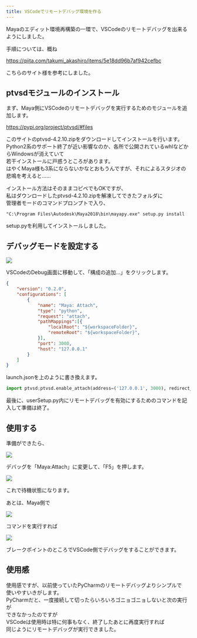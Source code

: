 ```yaml
---
title: VSCodeでリモートデバッグ環境を作る
---
```


Mayaのエディット環境再構築の一環で、VSCodeのリモートデバッグを出来るようにしました。  
  
手順については、概ね  
  
https://qiita.com/takumi_akashiro/items/5e18dd96b7af942cefbc  
  
こちらのサイト様を参考にしました。  

## ptvsdモジュールのインストール

まず、Maya側にVSCodeのリモートデバッグを実行するためのモジュールを追加します。  
  
https://pypi.org/project/ptvsd/#files

このサイトのptvsd-4.2.10.zipをダウンロードしてインストールを行います。  
Python2系のサポート終了が近い影響なのか、各所で公開されているwhlなどからWindowsが消えていて  
若干インストールに戸惑うところがあります。  
はやくMaya様も3系にならないかなとおもうんですが、それによるスタジオの悲鳴を考えると......  
  
インストール方法はそのままコピペでもOKですが、  
私はダウンロードしたptvsd-4.2.10.zipを解凍してできたフォルダに  
管理者モードのコマンドプロンプトで入り、  

```
"C:\Program Files\Autodesk\Maya2018\bin\mayapy.exe" setup.py install
```

setup.pyを利用してインストールしました。  
  
## デバッグモードを設定する  
  
![](https://gyazo.com/db1dc29358c0bd83655b0a4f53156975.png)

VSCodeのDebug画面に移動して、「構成の追加...」をクリックします。  

```json
{
    "version": "0.2.0",
    "configurations": [
        {
            "name": "Maya: Attach",
            "type": "python",
            "request": "attach",
            "pathMappings":[{
                "localRoot": "${workspaceFolder}",
                "remoteRoot": "${workspaceFolder}",
            }],
            "port": 3000,
            "host": "127.0.0.1"
        }
    ]
}
```

launch.jsonを上のように書き換えます。  
  
```python
import ptvsd;ptvsd.enable_attach(address=('127.0.0.1', 3000), redirect_output=True)
```
最後に、userSetup.py内にリモートデバッグを有効にするためのコマンドを記入して準備は終了。  
  
## 使用する


準備ができたら、

![](https://gyazo.com/4be95dfcdf0e17f8535011b8559dc76e.png)

デバッグを「Maya:Attach」に変更して、「F5」を押します。

![](https://gyazo.com/f92904583a016f9487672ad10a2be48b.png)

これで待機状態になります。  
  
あとは、Maya側で

![](https://gyazo.com/3fb0a1efb5fdc869e778346a5a298f68.png)

コマンドを実行すれば  
  
![](https://gyazo.com/c9d9a4a5cf879a5a24b28d704c4f8dca.png)

ブレークポイントのところでVSCode側でデバッグをすることができます。

## 使用感

使用感ですが、以前使っていたPyCharmのリモートデバッグよりシンプルで  
使いやすいきがします。  
PyCharmだと、一度接続して切ったらいろいろゴニョゴニョしないと次の実行が  
できなかったのですが  
VSCodeは使用時は特に何事もなく、終了したあとに再度実行すれば  
同じようにリモートデバッグが実行できました。  
  
